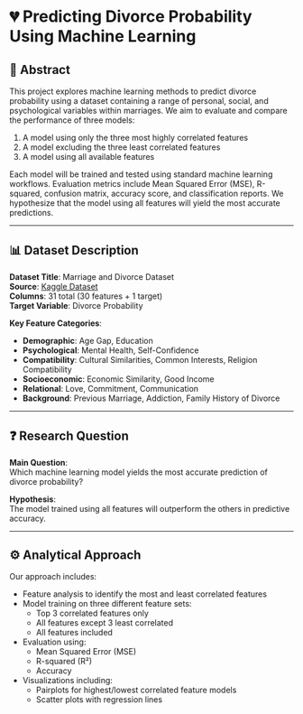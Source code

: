 # 💔 Predicting Divorce Probability Using Machine Learning  

## 📌 Abstract

This project explores machine learning methods to predict divorce probability using a dataset containing a range of personal, social, and psychological variables within marriages. We aim to evaluate and compare the performance of three models:

1. A model using only the three most highly correlated features  
2. A model excluding the three least correlated features  
3. A model using all available features  

Each model will be trained and tested using standard machine learning workflows. Evaluation metrics include Mean Squared Error (MSE), R-squared, confusion matrix, accuracy score, and classification reports. We hypothesize that the model using all features will yield the most accurate predictions.

---

## 📊 Dataset Description

**Dataset Title**: Marriage and Divorce Dataset  
**Source**: [Kaggle Dataset](https://www.kaggle.com/datasets/hosseinmousavi/marriage-and-divorce-dataset?resource=download)  
**Columns**: 31 total (30 features + 1 target)  
**Target Variable**: Divorce Probability  

**Key Feature Categories**:
- **Demographic**: Age Gap, Education  
- **Psychological**: Mental Health, Self-Confidence  
- **Compatibility**: Cultural Similarities, Common Interests, Religion Compatibility  
- **Socioeconomic**: Economic Similarity, Good Income  
- **Relational**: Love, Commitment, Communication  
- **Background**: Previous Marriage, Addiction, Family History of Divorce  

---

## ❓ Research Question

**Main Question**:  
Which machine learning model yields the most accurate prediction of divorce probability?

**Hypothesis**:  
The model trained using all features will outperform the others in predictive accuracy.

---

## ⚙️ Analytical Approach

Our approach includes:

- Feature analysis to identify the most and least correlated features  
- Model training on three different feature sets:
  - Top 3 correlated features only
  - All features except 3 least correlated
  - All features included  
- Evaluation using:
  - Mean Squared Error (MSE)
  - R-squared (R²)
  - Accuracy
- Visualizations including:
  - Pairplots for highest/lowest correlated feature models
  - Scatter plots with regression lines  
